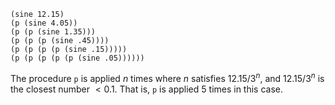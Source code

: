 ```
(sine 12.15)
(p (sine 4.05))
(p (p (sine 1.35)))
(p (p (p (sine .45))))
(p (p (p (p (sine .15)))))
(p (p (p (p (p (sine .05))))))
```
The procedure `p` is applied $n$ times where $n$ satisfies $12.15/3^n$, and $12.15/3^n$ is the closest number $< 0.1$. That is, `p` is applied $5$ times in this case.